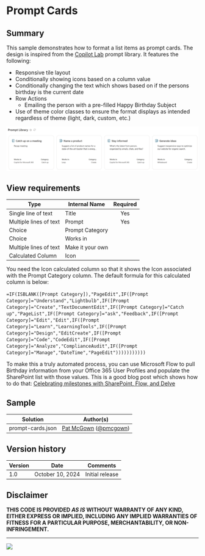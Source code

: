 # Prompt Cards

## Summary
This sample demonstrates how to format a list items as prompt cards. The design is inspired from the [Copilot Lab](https://copilot.cloud.microsoft/en-US/prompts/all) prompt library. It features the following:
- Responsive tile layout
- Conditionally showing icons based on a column value
- Conditionally changing the text which shows based on if the persons birthday is the current date
- Row Actions
  - Emailing the person with a pre-filled Happy Birthday Subject
- Use of theme color classes to ensure the format displays as intended regardless of theme (light, dark, custom, etc.)

![screenshot of the sample](./assets/screenshot.png)


## View requirements

|Type|Internal Name|Required|
|---|---|:---:|
|Single line of text|Title|Yes|
|Multiple lines of text|Prompt|Yes|
|Choice|Prompt Category||Yes|
|Choice|Works in
|Multiple lines of text|Make it your own
|Calculated Column|Icon

You need the Icon calculated column so that it shows the Icon associated with the Prompt Category column. The default formula for this calculated column is below:

`=IF(ISBLANK([Prompt Category]),"PageEdit",IF([Prompt Category]="Understand","Lightbulb",IF([Prompt Category]="Create","TextDocumentEdit",IF([Prompt Category]="Catch up","PageList",IF([Prompt Category]="ask","Feedback",IF([Prompt Category]="Edit","Edit",IF([Prompt Category]="Learn","LearningTools",IF([Prompt Category]="Design","EditCreate",IF([Prompt Category]="Code","CodeEdit",IF([Prompt Category]="Analyze","ComplianceAudit",IF([Prompt Category]="Manage","DateTime","PageEdit")))))))))))`

To make this a truly automated process, you can use Microsoft Flow to pull Birthday information from your Office 365 User Profiles and populate the SharePoint list with those values.  This is a good blog post which shows how to do that: [Celebrating milestones with SharePoint, Flow, and Delve](https://techcommunity.microsoft.com/t5/SharePoint/Celebrating-milestones-with-SharePoint-Flow-and-Delve/td-p/175433)

## Sample

Solution|Author(s)
--------|---------
prompt-cards.json | [Pat McGown](https://github.com/pmcgown) ([@pmcgown](https://x.com/pmcgown))

## Version history

Version|Date|Comments
-------|----|--------
1.0|October 10, 2024 |Initial release

## Disclaimer
**THIS CODE IS PROVIDED *AS IS* WITHOUT WARRANTY OF ANY KIND, EITHER EXPRESS OR IMPLIED, INCLUDING ANY IMPLIED WARRANTIES OF FITNESS FOR A PARTICULAR PURPOSE, MERCHANTABILITY, OR NON-INFRINGEMENT.**

---

<img src="https://pnptelemetry.azurewebsites.net/list-formatting/view-samples/birthdays" />
